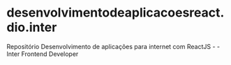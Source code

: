 # desenvolvimentodeaplicacoesreact.dio.inter
Repositório Desenvolvimento de aplicações para internet com ReactJS - - Inter Frontend Developer
